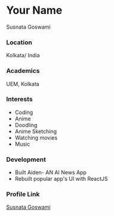 # Your Name

Susnata Goswami

### Location

Kolkata/ India

### Academics

UEM, Kolkata

### Interests

- Coding
- Anime
- Doodling
- Anime Sketching
- Watching movies
- Music

### Development

- Built Aiden- AN AI News App
- Rebuilt popular app's UI with ReactJS

### Profile Link

[Susnata Goswami](https://github.com/proghead00)
